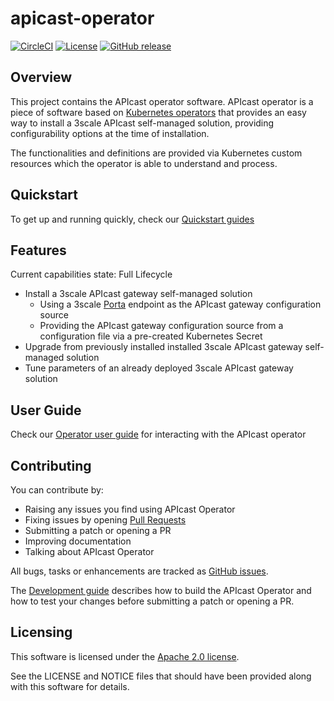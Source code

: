 # apicast-operator

[![CircleCI](https://circleci.com/gh/3scale/apicast-operator/tree/master.svg?style=svg)](https://circleci.com/gh/3scale/apicast-operator/tree/master)
[![License](https://img.shields.io/badge/license-Apache--2.0-blue.svg)](http://www.apache.org/licenses/LICENSE-2.0)
[![GitHub release](https://img.shields.io/github/v/release/3scale/apicast-operator.svg)](https://github.com/3scale/apicast-operator/releases/latest)

## Overview

This project contains the APIcast operator software. APIcast operator is a piece of
software based on [Kubernetes operators](https://coreos.com/operators/) that
provides an easy way to install a 3scale APIcast self-managed solution, providing
configurability options at the time of installation.

The functionalities and definitions are provided via Kubernetes custom resources
which the operator is able to understand and process.

## Quickstart

To get up and running quickly, check our [Quickstart guides](doc/quickstart-guide.md)

## Features

Current capabilities state: Full Lifecycle

* Install a 3scale APIcast gateway self-managed solution
  * Using a 3scale [Porta](https://github.com/3scale/porta/) endpoint as
    the APIcast gateway configuration source
  * Providing the APIcast gateway configuration source from a configuration file
    via a pre-created Kubernetes Secret
* Upgrade from previously installed installed 3scale
  APIcast gateway self-managed solution
* Tune parameters of an already deployed 3scale APIcast gateway
  solution

## User Guide

Check our [Operator user guide](doc/operator-user-guide.md) for interacting with the APIcast operator

## Contributing

You can contribute by:

* Raising any issues you find using APIcast Operator
* Fixing issues by opening [Pull Requests](https://github.com/3scale/apicast-operator/pulls)
* Submitting a patch or opening a PR
* Improving documentation
* Talking about APIcast Operator

All bugs, tasks or enhancements are tracked as [GitHub issues](https://github.com/3scale/apicast-operator/issues).

The [Development guide](doc/development.md) describes how to build the APIcast Operator and how to test your changes before submitting a patch or opening a PR.


## Licensing

This software is licensed under the [Apache 2.0 license](https://www.apache.org/licenses/LICENSE-2.0).

See the LICENSE and NOTICE files that should have been provided along with this software for details.